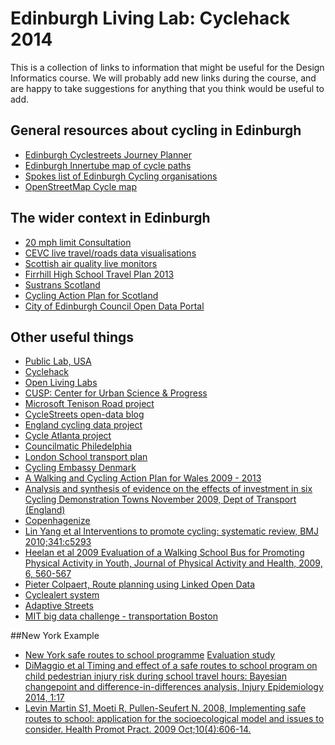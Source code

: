 # Edinburgh Living Lab: Cyclehack 2014

This is a collection of links to information that might be useful for the Design Informatics course. We will probably add new links during the course, and are happy to take suggestions for anything that you think would be useful to add.

## General resources about cycling in Edinburgh

* [Edinburgh Cyclestreets Journey Planner](http://edinburgh.cyclestreets.net)
* [Edinburgh Innertube map of cycle paths](http://innertubemap.com)
* [Spokes list of Edinburgh Cycling organisations](http://www.spokes.org.uk/wordpress/links/edinburgh-cycling-info-organisations/)
* [OpenStreetMap Cycle map](http://www.opencyclemap.org)

## The wider context in Edinburgh

* [20 mph limit Consultation](http://www.edinburgh.gov.uk/info/20089/roads_and_pavements/1024/20mph_consultation)
* [CEVC live travel/roads data visualisations](http://edinburgh.cdmf.info/public/map/map.htm)
* [Scottish air quality live monitors](http://www.scottishairquality.co.uk/)
* [Firrhill High School Travel Plan 2013](http://www.firrhillhighschool.org.uk/parents/working-groups/environment-group/)
* [Sustrans Scotland](http://www.sustrans.org.uk/scotland)
* [Cycling Action Plan for Scotland](http://www.scotland.gov.uk/Publications/2010/06/25103912/0)
* [City of Edinburgh Council Open Data Portal](http://www.edinburghopendata.info/dataset)

## Other useful things

* [Public Lab, USA](http://publiclab.org/)
* [Cyclehack](http://www.cyclehack.com)
* [Open Living Labs](http://www.openlivinglabs.eu/)
* [CUSP: Center for Urban Science & Progress](http://cusp.nyu.edu/)
* [Microsoft Tenison Road project](http://tenisonroad.com/)
* [CycleStreets open-data blog](http://www.cyclestreets.net/blog/category/open-data/)
* [England cycling data project](http://wiki.openstreetmap.org/wiki/England_Cycling_Data_project)
* [Cycle Atlanta project](http://cycleatlanta.org/)
* [Councilmatic Philedelphia](http://www.councilmatic.org/)
* [London School transport plan](https://www.tfl.gov.uk/cdn/static/cms/documents/delivery-plan-schools-young-people-2014.pdf)
* [Cycling Embassy Denmark](http://www.cycling-embassy.dk/)
* [A Walking and Cycling Action Plan for Wales 2009 - 2013](http://www.physicalactivityandnutritionwales.org.uk/Documents/740/Walking%20and%20Cycling%20Action%20Plan.pdf)
* [Analysis and synthesis of evidence on the effects of investment in six Cycling Demonstration Towns November 2009, Dept of Transport (England)](http://www.transportforqualityoflife.com/u/files/Analysis%20and%20Synthesis%20Nov%202009.pdf)
* [Copenhagenize](http://www.copenhagenize.com/)
* [Lin Yang et al Interventions to promote cycling: systematic review, BMJ 2010;341:c5293](http://www.bmj.com/content/bmj/341/bmj.c5293.full.pdf)
* [Heelan et al 2009 Evaluation of a Walking School Bus for Promoting Physical Activity in Youth, Journal of Physical Activity and Health, 2009, 6, 560-567](http://www.humankinetics.com/acucustom/sitename/Documents/DocumentItem/17390.pdf)
* [Pieter Colpaert, Route planning using Linked Open Data](http://2014.eswc-conferences.org/sites/default/files/phdpaper_15.pdf)
* [Cyclealert system](http://www.cyclealert.com/)
* [Adaptive Streets](http://gehlarchitects.com/blog/adaptive-streets/)
* [MIT big data challenge - transportation Boston](https://www.csail.mit.edu/node/2124)

##New York Example
* [New York safe routes to school programme](https://www.dot.ny.gov/safe-routes-to-school)  [Evaluation study](http://pediatrics.aappublications.org/content/131/2/290.full.pdf)
* [DiMaggio et al Timing and effect of a safe routes to school program on child pedestrian injury risk during school travel hours: Bayesian changepoint and difference-in-differences analysis, Injury Epidemiology 2014, 1:17 ](http://www.injepijournal.com/content/1/1/17)
* [Levin Martin S1, Moeti R, Pullen-Seufert N. 2008, 
Implementing safe routes to school: application for the socioecological model and issues to consider. Health Promot Pract. 2009 Oct;10(4):606-14. ](http://hpp.sagepub.com/content/10/4/606.long)
